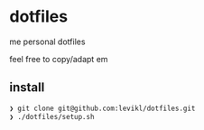 # dotfiles

me personal dotfiles

feel free to copy/adapt em

## install

```bash
❯ git clone git@github.com:levikl/dotfiles.git
❯ ./dotfiles/setup.sh
```
